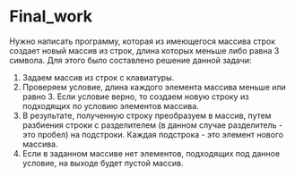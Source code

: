 # Final_work

Нужно написать программу, которая из имеющегося массива строк создает новый массив из строк, длина которых меньше либо равна 3 символа. Для этого было составлено решение данной задачи:

1) Задаем массив из строк с клавиатуры.
2) Проверяем условие, длина каждого элемента массива меньше или равно 3. Если условие верно, то создаем новую строку из подходящих по условию элементов массива.
3) В результате, полученную строку преобразуем в массив, путем разбиения строки с разделителем (в данном случае разделитель - это пробел) на подстроки. Каждая подстрока - это элемент нового массива.
4) Если в заданном массиве нет элементов, подходящих под данное условие, на выходе будет пустой массив.
